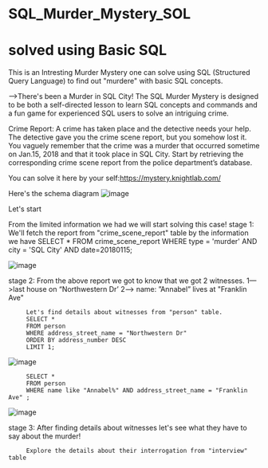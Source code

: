 # SQL_Murder_Mystery_SOL
# solved using Basic SQL

This is an Intresting Murder Mystery one can solve using SQL (Structured Query Language) to find out "murdere" with basic SQL concepts.

-->There's been a Murder in SQL City! The SQL Murder Mystery is designed to be both a self-directed lesson to learn SQL concepts and commands and a fun game for experienced SQL users to solve an intriguing crime.

Crime Report: A crime has taken place and the detective needs your help. The detective gave you the crime scene report, but you somehow lost it. You vaguely remember that the crime was a ​murder​ that occurred sometime on ​Jan.15, 2018​ and that it took place in ​SQL City​. Start by retrieving the corresponding crime scene report from the police department’s database.

You can solve it here by your self:https://mystery.knightlab.com/


Here's the schema diagram
![image](https://github.com/Rithish27/SQL_Murder_Mystery_SOL/assets/91436355/19f3a66f-d87e-476b-8c43-2fcfc9a40f25)

Let's start

From the limited information we had we will start solving this case!
stage 1: We'll fetch the report from "crime_scene_report" table by the information we have
        SELECT *
        FROM crime_scene_report
        WHERE type = 'murder' AND 
              city = 'SQL City' AND 
              date=20180115;


![image](https://github.com/Rithish27/SQL_Murder_Mystery_SOL/assets/91436355/e888f655-7456-41cc-ba7c-3429b1778f57)

stage 2: From the above report we got to know that we got 2 witnesses.
         1—>last house on “Northwestern Dr’
         2—> name: ”Annabel” lives at "Franklin Ave"

         Let's find details about witnesses from "person" table.
         SELECT *
         FROM person
         WHERE address_street_name = "Northwestern Dr"
         ORDER BY address_number DESC
         LIMIT 1;

![image](https://github.com/Rithish27/SQL_Murder_Mystery_SOL/assets/91436355/bf387121-aebe-41f7-9049-6667842792e7)

         SELECT *
         FROM person
         WHERE name like "Annabel%" AND address_street_name = "Franklin Ave" ;

![image](https://github.com/Rithish27/SQL_Murder_Mystery_SOL/assets/91436355/8111b961-7e27-4f55-9b71-24854092e1a7)


stage 3: After finding details about witnesses let's see what they have to say about the murder!

         Explore the details about their interrogation from "interview" table
         

         



        


          
